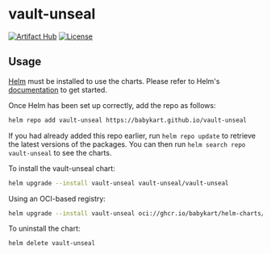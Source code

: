 # vault-unseal

[![Artifact Hub](https://img.shields.io/endpoint?url=https://artifacthub.io/badge/repository/vault-unseal)](https://artifacthub.io/packages/search?repo=vault-unseal)
[![License](https://img.shields.io/badge/License-MIT-blue)](https://opensource.org/licenses/MIT)

## Usage

[Helm](https://helm.sh) must be installed to use the charts. Please refer to
Helm's [documentation](https://helm.sh/docs) to get started.

Once Helm has been set up correctly, add the repo as follows:

```sh
helm repo add vault-unseal https://babykart.github.io/vault-unseal
```

If you had already added this repo earlier, run `helm repo update` to retrieve
the latest versions of the packages. You can then run `helm search repo
vault-unseal` to see the charts.

To install the vault-unseal chart:

```sh
helm upgrade --install vault-unseal vault-unseal/vault-unseal
```

Using an OCI-based registry:

```sh
helm upgrade --install vault-unseal oci://ghcr.io/babykart/helm-charts/vault-unseal --version <version>
 ```

To uninstall the chart:

```sh
helm delete vault-unseal
```
